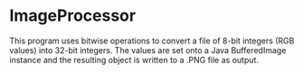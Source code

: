 # ImageProcessor
This program uses bitwise operations to convert a file of 8-bit integers (RGB values) into 32-bit integers. The values are set onto a Java BufferedImage instance and the resulting object is written to a .PNG file as output.  
